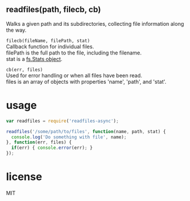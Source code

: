 ## readfiles(path, filecb, cb)

Walks a given path and its subdirectories, collecting file information along the way.

`filecb(fileName, filePath, stat)`  
Callback function for individual files.  
filePath is the full path to the file, including the filename.  
stat is a [fs.Stats object](https://nodejs.org/api/fs.html#fs_class_fs_stats).

`cb(err, files)`  
Used for error handling or when all files have been read.  
files is an array of objects with properties 'name', 'path', and 'stat'.

# usage
```js
var readfiles = require('readfiles-async');

readfiles('/some/path/to/files', function(name, path, stat) {
  console.log('Do something with file', name);
}, function(err, files) {
  if(err) { console.error(err); }
});
```

# license

MIT
